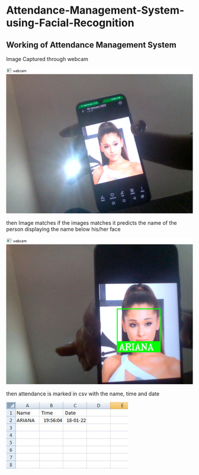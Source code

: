 # Attendance-Management-System-using-Facial-Recognition

<h2>Working of Attendance Management System</h2>
<p>Image Captured through webcam</p>
<img src="https://github.com/BhawnaShishodia2223/Attendance-Management-System-using-Facial-Recognition/blob/master/ariana%20webcam.jpg">
<p>then Image matches if the images matches it predicts the name of the person displaying the name below his/her face</p>
<img src="https://github.com/BhawnaShishodia2223/Attendance-Management-System-using-Facial-Recognition/blob/master/ariana%20detected.jpg">
<p>then attendance is marked in csv with the name, time and date</p>
<img src="https://github.com/BhawnaShishodia2223/Attendance-Management-System-using-Facial-Recognition/blob/master/csv%20%20image.JPG">
